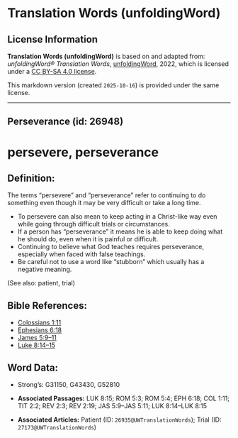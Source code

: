 # Translation Words (unfoldingWord)

## License Information

**Translation Words (unfoldingWord)** is based on and adapted from: _unfoldingWord® Translation Words_, [unfoldingWord](https://unfoldingword.org/utw), 2022, which is licensed under a [CC BY-SA 4.0 license](https://creativecommons.org/licenses/by-sa/4.0/legalcode.en).

This markdown version (created `2025-10-16`) is provided under the same license.



--------------------------------

## Perseverance (id: 26948)

persevere, perseverance
=======================

Definition:
-----------

The terms “persevere” and “perseverance” refer to continuing to do something even though it may be very difficult or take a long time.

* To persevere can also mean to keep acting in a Christ\-like way even while going through difficult trials or circumstances.
* If a person has “perseverance” it means he is able to keep doing what he should do, even when it is painful or difficult.
* Continuing to believe what God teaches requires perseverance, especially when faced with false teachings.
* Be careful not to use a word like “stubborn” which usually has a negative meaning.

(See also: patient, trial)

Bible References:
-----------------

* [Colossians 1:11](https://ref.ly/Col1:11)
* [Ephesians 6:18](https://ref.ly/Eph6:18)
* [James 5:9–11](https://ref.ly/Jas5:9-Jas5:11)
* [Luke 8:14–15](https://ref.ly/Luke8:14-Luke8:15)

Word Data:
----------

* Strong’s: G31150, G43430, G52810

* **Associated Passages:** LUK 8:15; ROM 5:3; ROM 5:4; EPH 6:18; COL 1:11; TIT 2:2; REV 2:3; REV 2:19; JAS 5:9–JAS 5:11; LUK 8:14–LUK 8:15
* **Associated Articles:** Patient (ID: `26935@UWTranslationWords`); Trial (ID: `27173@UWTranslationWords`)

